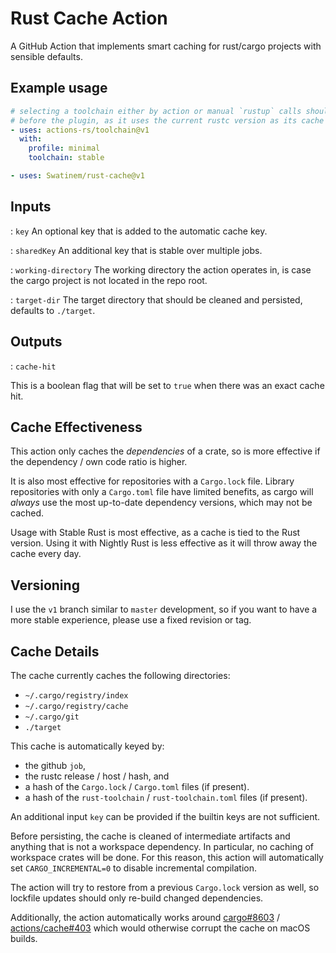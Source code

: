 # Rust Cache Action

A GitHub Action that implements smart caching for rust/cargo projects with
sensible defaults.

## Example usage

```yaml
# selecting a toolchain either by action or manual `rustup` calls should happen
# before the plugin, as it uses the current rustc version as its cache key
- uses: actions-rs/toolchain@v1
  with:
    profile: minimal
    toolchain: stable

- uses: Swatinem/rust-cache@v1
```

## Inputs

: `key`
An optional key that is added to the automatic cache key.

: `sharedKey`
An additional key that is stable over multiple jobs.

: `working-directory`
The working directory the action operates in, is case the cargo project is not
located in the repo root.

: `target-dir`
The target directory that should be cleaned and persisted, defaults to `./target`.

## Outputs

: `cache-hit`

This is a boolean flag that will be set to `true` when there was an exact cache hit.

## Cache Effectiveness

This action only caches the _dependencies_ of a crate, so is more effective if
the dependency / own code ratio is higher.

It is also most effective for repositories with a `Cargo.lock` file. Library
repositories with only a `Cargo.toml` file have limited benefits, as cargo will
_always_ use the most up-to-date dependency versions, which may not be cached.

Usage with Stable Rust is most effective, as a cache is tied to the Rust version.
Using it with Nightly Rust is less effective as it will throw away the cache every day.

## Versioning

I use the `v1` branch similar to `master` development, so if you want to have
a more stable experience, please use a fixed revision or tag.

## Cache Details

The cache currently caches the following directories:

- `~/.cargo/registry/index`
- `~/.cargo/registry/cache`
- `~/.cargo/git`
- `./target`

This cache is automatically keyed by:

- the github `job`,
- the rustc release / host / hash, and
- a hash of the `Cargo.lock` / `Cargo.toml` files (if present).
- a hash of the `rust-toolchain` / `rust-toolchain.toml` files (if present).

An additional input `key` can be provided if the builtin keys are not sufficient.

Before persisting, the cache is cleaned of intermediate artifacts and
anything that is not a workspace dependency.
In particular, no caching of workspace crates will be done. For
this reason, this action will automatically set `CARGO_INCREMENTAL=0` to
disable incremental compilation.

The action will try to restore from a previous `Cargo.lock` version as well, so
lockfile updates should only re-build changed dependencies.

Additionally, the action automatically works around
[cargo#8603](https://github.com/rust-lang/cargo/issues/8603) /
[actions/cache#403](https://github.com/actions/cache/issues/403) which would
otherwise corrupt the cache on macOS builds.
